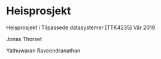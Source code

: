 # Heisprosjekt

Heisprosjekt i Tilpassede datasystemer [TTK4235] Vår 2019


Jonas Thorset

Yathuwaran Raveendranathan 


